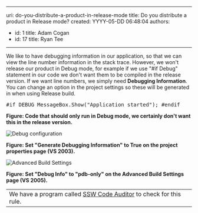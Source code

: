 

---
uri: do-you-distribute-a-product-in-release-mode
title: Do you distribute a product in Release mode?
created: YYYY-05-DD 06:48:04
authors:
  - id: 1
    title: Adam Cogan
  - id: 17
    title: Ryan Tee
---




<span class='intro'> We like to have debugging information in our application, so that we can view the line number information in the stack trace. However, we won't release our product in Debug mode, for example if we use &quot;#if Debug&quot; statement in our code we don't want them to be compiled in the release version. If we want line numbers, we simply need <b>Debugging Information</b>. You can change an option in the project settings so these will be generated in when using Release build. 
 </span>


  <dl class="goodCode">
    <dt>
    <pre>#if DEBUG MessageBox.Show(&quot;Application started&quot;); #endif</pre>
    </dt>
</dl>
<b>Figure&#58; Code that should only run in Debug mode, we certainly don't want this in the release version.</b>
<dl class="goodImage">
    <dt><img style="border-bottom&#58;0px solid;border-left&#58;0px solid;border-top&#58;0px solid;border-right&#58;0px solid;" border="0" alt="Debug configuration" src="/PublishingImages/DebugConfiguration.gif" /> </dt>
</dl>
<b>Figure&#58; Set&#160;&quot;Generate Debugging Information&quot; to True on the project properties page (VS 2003).</b>
<dl class="goodImage">
    <dt><img style="border-bottom&#58;0px solid;border-left&#58;0px solid;border-top&#58;0px solid;border-right&#58;0px solid;" border="0" alt="Advanced Build Settings" src="/PublishingImages/VS2005AdvancedBuildSettings.gif" /> </dt>
</dl>
<b>Figure&#58; Set&#160;&quot;Debug Info&quot; to &quot;pdb-only&quot; on the Advanced Build Settings page (VS 2005).</b>
<table id="table30" class="clsSSWProductTable" cellspacing="2" summary="Code Auditor" cellpadding="2">
    <tbody>
        <tr>
            <td>We have a program called <a href="http&#58;//www.ssw.com.au/ssw/CodeAuditor/Default.aspx">SSW Code Auditor</a> to check for this rule.</td>
        </tr>
    </tbody>
</table>



